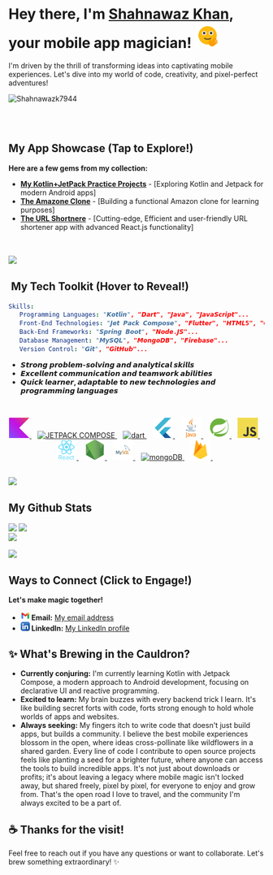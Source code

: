 #  Hey there, I'm <a  href="https://www.linkedin.com/in/shahnawaz-khan-197052162/">Shahnawaz Khan</a>, your mobile app magician! <img src="hii.gif" width="50px" height="50px">


I'm driven by the thrill of transforming ideas into captivating mobile experiences. Let's dive into my world of code, creativity, and pixel-perfect adventures!
<p align="left"> <img src="https://komarev.com/ghpvc/?username=Shahnawazk7944&label=Profile%20views&color=0e75b6&style=flat" alt="Shahnawazk7944" /> </p>
<br/><br/>

##  My App Showcase (Tap to Explore!)

**Here are a few gems from my collection:**

* **[My Kotlin+JetPack Practice Projects](https://github.com/Shahnawazk7944/Android_JetPack_Compose_Practice_Projects)** - [Exploring Kotlin and Jetpack for modern Android apps]
* **[The Amazone Clone](https://github.com/Shahnawazk7944/Amazon_Clone_Flutter_Node_MongoDB)** - [Building a functional Amazon clone for learning purposes]
* **[The URL Shortnere](https://github.com/Shahnawazk7944/URL_Shortnere_Using_React_and_Firebase)** - [Cutting-edge, Efficient and user-friendly URL shortener app with advanced React.js functionality]


<br/><br/>
<img src="https://user-images.githubusercontent.com/73097560/115834477-dbab4500-a447-11eb-908a-139a6edaec5c.gif">
## ️ My Tech Toolkit (Hover to Reveal!)

```yaml
Skills:
   Programming Languages: "𝙆𝙤𝙩𝙡𝙞𝙣", "𝘿𝙖𝙧𝙩", "𝙅𝙖𝙫𝙖", "𝙅𝙖𝙫𝙖𝙎𝙘𝙧𝙞𝙥𝙩"...
   Front-End Technologies: "𝙅𝙚𝙩 𝙋𝙖𝙘𝙠 𝘾𝙤𝙢𝙥𝙤𝙨𝙚", "𝙁𝙡𝙪𝙩𝙩𝙚𝙧", "𝙃𝙏𝙈𝙇5", "𝘾𝙎𝙎", "𝙍𝙚𝙖𝙘𝙩"...
   Back-End Frameworks: "𝙎𝙥𝙧𝙞𝙣𝙜 𝘽𝙤𝙤𝙩", "𝙉𝙤𝙙𝙚.𝙅𝙎"...
   Database Management: "𝙈𝙮𝙎𝙌𝙇", "𝙈𝙤𝙣𝙜𝙤𝘿𝘽", "𝙁𝙞𝙧𝙚𝙗𝙖𝙨𝙚"...
   Version Control: "𝙂𝙞𝙩", "𝙂𝙞𝙩𝙃𝙪𝙗"...
```

* **𝙎𝙩𝙧𝙤𝙣𝙜 𝙥𝙧𝙤𝙗𝙡𝙚𝙢-𝙨𝙤𝙡𝙫𝙞𝙣𝙜 𝙖𝙣𝙙 𝙖𝙣𝙖𝙡𝙮𝙩𝙞𝙘𝙖𝙡 𝙨𝙠𝙞𝙡𝙡𝙨**
* **𝙀𝙭𝙘𝙚𝙡𝙡𝙚𝙣𝙩 𝙘𝙤𝙢𝙢𝙪𝙣𝙞𝙘𝙖𝙩𝙞𝙤𝙣 𝙖𝙣𝙙 𝙩𝙚𝙖𝙢𝙬𝙤𝙧𝙠 𝙖𝙗𝙞𝙡𝙞𝙩𝙞𝙚𝙨**
* **𝙌𝙪𝙞𝙘𝙠 𝙡𝙚𝙖𝙧𝙣𝙚𝙧, 𝙖𝙙𝙖𝙥𝙩𝙖𝙗𝙡𝙚 𝙩𝙤 𝙣𝙚𝙬 𝙩𝙚𝙘𝙝𝙣𝙤𝙡𝙤𝙜𝙞𝙚𝙨 𝙖𝙣𝙙 𝙥𝙧𝙤𝙜𝙧𝙖𝙢𝙢𝙞𝙣𝙜 𝙡𝙖𝙣𝙜𝙪𝙖𝙜𝙚𝙨**


<br/>
<p align="center">
<!-- App Development -->
  <a href="https://kotlinlang.org/" target="_blank" rel="noreferrer">
    <img src="https://raw.githubusercontent.com/github/explore/4479d2a2c854198cb00160f8593519c14dc3b905/topics/kotlin/kotlin.png?size=48" alt="kotlin" width="40" height="40"/>
  </a>&nbsp;&nbsp;
   <a href="https://developer.android.com/jetpack/compose" target="_blank" rel="noreferrer">
    <img src="https://3.bp.blogspot.com/-VVp3WvJvl84/X0Vu6EjYqDI/AAAAAAAAPjU/ZOMKiUlgfg8ok8DY8Hc-ocOvGdB0z86AgCLcBGAsYHQ/s1600/jetpack%2Bcompose%2Bicon_RGB.png" alt="JETPACK COMPOSE" width="40" height="40"/>
  </a>&nbsp;&nbsp;
  
  <a href="https://dart.dev/" target="_blank" rel="noreferrer">
    <img src="https://upload.wikimedia.org/wikipedia/commons/7/7e/Dart-logo.png" alt="dart" width="40" height="40"/>
  </a>&nbsp;&nbsp;
  <a href="https://flutter.dev/" target="_blank" rel="noreferrer">
    <img src="https://raw.githubusercontent.com/devicons/devicon/master/icons/flutter/flutter-original.svg" alt="flutter" width="40" height="40"/>
  </a>&nbsp;&nbsp;

  <!-- Java Development -->
  <a href="https://www.java.com/en/" target="_blank" rel="noreferrer">
    <img src="https://raw.githubusercontent.com/github/explore/5b3600551e122a3277c2c5368af2ad5725ffa9a1/topics/java/java.png" alt="Java" width="40" height="40"/>
  </a>&nbsp;&nbsp;
 <a href="https://spring.io/projects/spring-boot/" target="_blank" rel="noreferrer">
    <img src="https://raw.githubusercontent.com/github/explore/80688e429a7d4ef2fca1e82350fe8e3517d3494d/topics/spring-boot/spring-boot.png" alt="spring" width="40" height="40"/>
  </a>&nbsp;&nbsp;

  <!-- Web Development -->
 <a href="https://ecma-international.org/publications-and-standards/standards/ecma-262/" target="_blank" rel="noreferrer">
    <img src="https://raw.githubusercontent.com/github/explore/80688e429a7d4ef2fca1e82350fe8e3517d3494d/topics/javascript/javascript.png" alt="JavaScript" width="40" height="40"/>
  </a>&nbsp;&nbsp;
 <a href="https://reactjs.org/" target="_blank" rel="noreferrer">
    <img src="https://raw.githubusercontent.com/devicons/devicon/master/icons/react/react-original-wordmark.svg" alt="react" width="40" height="40"/>
  </a>&nbsp;&nbsp;


  <!-- Back-End Development -->
 <a href="https://nodejs.org/en" target="_blank" rel="noreferrer">
    <img src="https://raw.githubusercontent.com/github/explore/80688e429a7d4ef2fca1e82350fe8e3517d3494d/topics/nodejs/nodejs.png" alt="nodejs" width="40" height="40"/>
  </a>&nbsp;&nbsp;
 <a href="https://www.mysql.com/" target="_blank" rel="noreferrer">
    <img src="https://raw.githubusercontent.com/github/explore/80688e429a7d4ef2fca1e82350fe8e3517d3494d/topics/mysql/mysql.png" alt="mysql" width="40" height="40"/>
  </a>&nbsp;&nbsp;
<a href="https://www.mongodb.com/" target="_blank" rel="noreferrer">
    <img src="https://avatars.githubusercontent.com/u/45120?s=48&v=4" alt="mongoDB" width="40" height="40"/>
  </a>&nbsp;&nbsp;
 <a href="https://firebase.google.com/" target="_blank" rel="noreferrer">
    <img src="https://raw.githubusercontent.com/github/explore/80688e429a7d4ef2fca1e82350fe8e3517d3494d/topics/firebase/firebase.png?size=48" alt="firebase" width="40" height="40"/>
  </a>&nbsp;&nbsp;

</p><br/>
<img src="https://user-images.githubusercontent.com/73097560/115834477-dbab4500-a447-11eb-908a-139a6edaec5c.gif">
<br/>

## My Github Stats
<!--
<p align="left"><img src="https://github-readme-stats.vercel.app/api?username=Shahnawazk7944&theme=github_dark_dimmed&hide_border=true&include_all_commits=false&count_private=false"/>
<img src="https://github-readme-stats.vercel.app/api/top-langs/?username=Shahnawazk7944&theme=github_dark_dimmed&hide_border=true&include_all_commits=false&count_private=false&layout=compact"/>
</p>
<p align="center">
<img src="https://github-readme-streak-stats.herokuapp.com/?user=Shahnawazk7944&theme=github_dark_dimmed&hide_border=true"/>
</p>-->
![](https://github-readme-stats.vercel.app/api?username=Shahnawazk7944&theme=github_dark_dimmed&hide_border=true&include_all_commits=false&count_private=false)
![](https://github-readme-streak-stats.herokuapp.com/?user=Shahnawazk7944&theme=github_dark_dimmed&hide_border=true)<br/>
![](https://github-readme-stats.vercel.app/api/top-langs/?username=Shahnawazk7944&theme=github_dark_dimmed&hide_border=true&include_all_commits=false&count_private=false&layout=compact)

![](https://github-profile-trophy.vercel.app/?username=Shahnawazk7944&theme=github_dark_dimmed&hideno-frame=true&no-bg=false&margin-w=10)


##  Ways to Connect (Click to Engage!)

**Let's make magic together!**

* **<img src="gmail.png" width="18px" height="18px"> Email:** [My email address](mailto:shahnawazkhan238200@gmail.com)
* **<img src="linkedin.png" width="18px" height="18px"> LinkedIn:** [My LinkedIn profile](https://www.linkedin.com/in/shahnawaz-khan-197052162/)

## ✨ What's Brewing in the Cauldron?

* **Currently conjuring:** I'm currently learning Kotlin with Jetpack Compose, a modern approach to Android development, focusing on declarative UI and reactive programming.
* **Excited to learn:** My brain buzzes with every backend trick I learn. It's like building secret forts with code, forts strong enough to hold whole worlds of apps and websites.
* **Always seeking:** 
My fingers itch to write code that doesn't just build apps, but builds a community. I believe the best mobile experiences blossom in the open, where ideas cross-pollinate like wildflowers in a shared garden. Every line of code I contribute to open source projects feels like planting a seed for a brighter future, where anyone can access the tools to build incredible apps. It's not just about downloads or profits; it's about leaving a legacy where mobile magic isn't locked away, but shared freely, pixel by pixel, for everyone to enjoy and grow from. That's the open road I love to travel, and the community I'm always excited to be a part of.

## ☕️ Thanks for the visit! 

Feel free to reach out if you have any questions or want to collaborate. Let's brew something extraordinary! ✨

